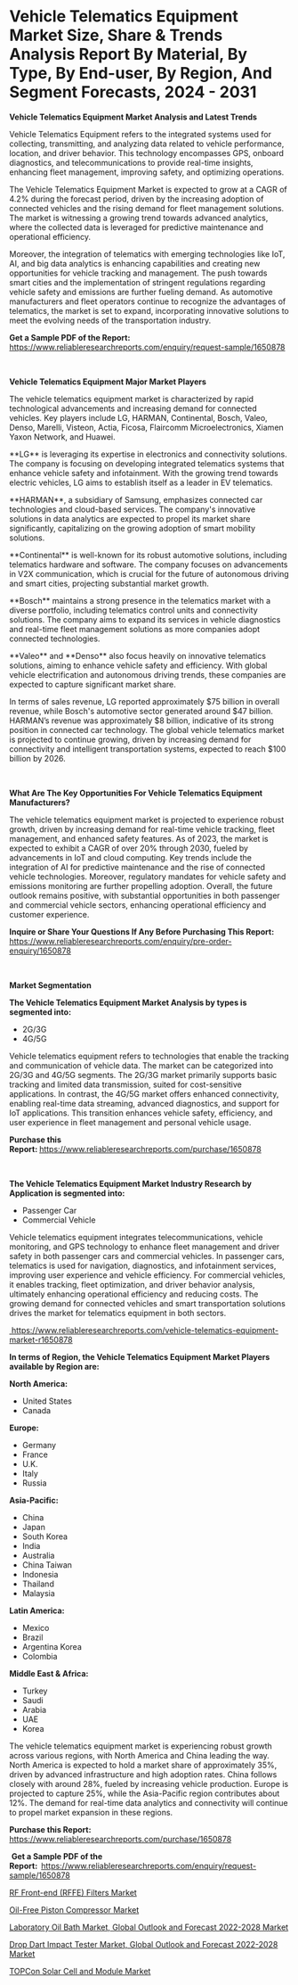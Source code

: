 <p><h1>Vehicle Telematics Equipment Market Size, Share & Trends Analysis Report By Material, By Type, By End-user, By Region, And Segment Forecasts, 2024 - 2031</h1></p><p><strong>Vehicle Telematics Equipment Market Analysis and Latest Trends</strong></p>
<p><p>Vehicle Telematics Equipment refers to the integrated systems used for collecting, transmitting, and analyzing data related to vehicle performance, location, and driver behavior. This technology encompasses GPS, onboard diagnostics, and telecommunications to provide real-time insights, enhancing fleet management, improving safety, and optimizing operations. </p><p>The Vehicle Telematics Equipment Market is expected to grow at a CAGR of 4.2% during the forecast period, driven by the increasing adoption of connected vehicles and the rising demand for fleet management solutions. The market is witnessing a growing trend towards advanced analytics, where the collected data is leveraged for predictive maintenance and operational efficiency. </p><p>Moreover, the integration of telematics with emerging technologies like IoT, AI, and big data analytics is enhancing capabilities and creating new opportunities for vehicle tracking and management. The push towards smart cities and the implementation of stringent regulations regarding vehicle safety and emissions are further fueling demand. As automotive manufacturers and fleet operators continue to recognize the advantages of telematics, the market is set to expand, incorporating innovative solutions to meet the evolving needs of the transportation industry.</p></p>
<p><strong>Get a Sample PDF of the Report:&nbsp;</strong> <a href="https://www.reliableresearchreports.com/enquiry/request-sample/1650878?utm_campaign=1479&utm_medium=2&utm_source=Github&utm_content=ia&utm_term=12102024&utm_id=vehicle-telematics-equipment">https://www.reliableresearchreports.com/enquiry/request-sample/1650878</a></p>
<p>&nbsp;</p>
<p><strong>Vehicle Telematics Equipment Major Market Players</strong></p>
<p><p>The vehicle telematics equipment market is characterized by rapid technological advancements and increasing demand for connected vehicles. Key players include LG, HARMAN, Continental, Bosch, Valeo, Denso, Marelli, Visteon, Actia, Ficosa, Flaircomm Microelectronics, Xiamen Yaxon Network, and Huawei.</p><p>**LG** is leveraging its expertise in electronics and connectivity solutions. The company is focusing on developing integrated telematics systems that enhance vehicle safety and infotainment. With the growing trend towards electric vehicles, LG aims to establish itself as a leader in EV telematics.</p><p>**HARMAN**, a subsidiary of Samsung, emphasizes connected car technologies and cloud-based services. The company's innovative solutions in data analytics are expected to propel its market share significantly, capitalizing on the growing adoption of smart mobility solutions.</p><p>**Continental** is well-known for its robust automotive solutions, including telematics hardware and software. The company focuses on advancements in V2X communication, which is crucial for the future of autonomous driving and smart cities, projecting substantial market growth.</p><p>**Bosch** maintains a strong presence in the telematics market with a diverse portfolio, including telematics control units and connectivity solutions. The company aims to expand its services in vehicle diagnostics and real-time fleet management solutions as more companies adopt connected technologies.</p><p>**Valeo** and **Denso** also focus heavily on innovative telematics solutions, aiming to enhance vehicle safety and efficiency. With global vehicle electrification and autonomous driving trends, these companies are expected to capture significant market share.</p><p>In terms of sales revenue, LG reported approximately $75 billion in overall revenue, while Bosch's automotive sector generated around $47 billion. HARMAN’s revenue was approximately $8 billion, indicative of its strong position in connected car technology. The global vehicle telematics market is projected to continue growing, driven by increasing demand for connectivity and intelligent transportation systems, expected to reach $100 billion by 2026.</p></p>
<p>&nbsp;</p>
<p><strong>What Are The Key Opportunities For Vehicle Telematics Equipment Manufacturers?</strong></p>
<p><p>The vehicle telematics equipment market is projected to experience robust growth, driven by increasing demand for real-time vehicle tracking, fleet management, and enhanced safety features. As of 2023, the market is expected to exhibit a CAGR of over 20% through 2030, fueled by advancements in IoT and cloud computing. Key trends include the integration of AI for predictive maintenance and the rise of connected vehicle technologies. Moreover, regulatory mandates for vehicle safety and emissions monitoring are further propelling adoption. Overall, the future outlook remains positive, with substantial opportunities in both passenger and commercial vehicle sectors, enhancing operational efficiency and customer experience.</p></p>
<p><strong>Inquire or Share Your Questions If Any Before Purchasing This Report:</strong> <a href="https://www.reliableresearchreports.com/enquiry/pre-order-enquiry/1650878?utm_campaign=1479&utm_medium=2&utm_source=Github&utm_content=ia&utm_term=12102024&utm_id=vehicle-telematics-equipment">https://www.reliableresearchreports.com/enquiry/pre-order-enquiry/1650878</a></p>
<p>&nbsp;</p>
<p><strong>Market Segmentation</strong></p>
<p><strong>The Vehicle Telematics Equipment Market Analysis by types is segmented into:</strong></p>
<p><ul><li>2G/3G</li><li>4G/5G</li></ul></p>
<p><p>Vehicle telematics equipment refers to technologies that enable the tracking and communication of vehicle data. The market can be categorized into 2G/3G and 4G/5G segments. The 2G/3G market primarily supports basic tracking and limited data transmission, suited for cost-sensitive applications. In contrast, the 4G/5G market offers enhanced connectivity, enabling real-time data streaming, advanced diagnostics, and support for IoT applications. This transition enhances vehicle safety, efficiency, and user experience in fleet management and personal vehicle usage.</p></p>
<p><strong>Purchase this Report:&nbsp;</strong><a href="https://www.reliableresearchreports.com/purchase/1650878?utm_campaign=1479&utm_medium=2&utm_source=Github&utm_content=ia&utm_term=12102024&utm_id=vehicle-telematics-equipment">https://www.reliableresearchreports.com/purchase/1650878</a></p>
<p>&nbsp;</p>
<p><strong>The Vehicle Telematics Equipment Market Industry Research by Application is segmented into:</strong></p>
<p><ul><li>Passenger Car</li><li>Commercial Vehicle</li></ul></p>
<p><p>Vehicle telematics equipment integrates telecommunications, vehicle monitoring, and GPS technology to enhance fleet management and driver safety in both passenger cars and commercial vehicles. In passenger cars, telematics is used for navigation, diagnostics, and infotainment services, improving user experience and vehicle efficiency. For commercial vehicles, it enables tracking, fleet optimization, and driver behavior analysis, ultimately enhancing operational efficiency and reducing costs. The growing demand for connected vehicles and smart transportation solutions drives the market for telematics equipment in both sectors.</p></p>
<p><a href="https://www.reliableresearchreports.com/vehicle-telematics-equipment-market-r1650878?utm_campaign=1479&utm_medium=2&utm_source=Github&utm_content=ia&utm_term=12102024&utm_id=vehicle-telematics-equipment">&nbsp;https://www.reliableresearchreports.com/vehicle-telematics-equipment-market-r1650878</a></p>
<p><strong>In terms of Region, the Vehicle Telematics Equipment Market Players available by Region are:</strong></p>
<p>
    <p> <strong> North America: </strong>
        <ul>
            <li>United States</li>
            <li>Canada</li>
        </ul>
        </p> 
    <p> <strong> Europe: </strong>
        <ul>
            <li>Germany</li>
            <li>France</li>
            <li>U.K.</li>
            <li>Italy</li>
            <li>Russia</li>
        </ul>
        </p> 
    <p> <strong> Asia-Pacific: </strong>
        <ul>
            <li>China</li>
            <li>Japan</li>
            <li>South Korea</li>
            <li>India</li>
            <li>Australia</li>
            <li>China Taiwan</li>
            <li>Indonesia</li>
            <li>Thailand</li>
            <li>Malaysia</li>
        </ul>
        </p> 
    <p> <strong> Latin America: </strong>
        <ul>
            <li>Mexico</li>
            <li>Brazil</li>
            <li>Argentina Korea</li>
            <li>Colombia</li>
        </ul>
        </p> 
    <p> <strong> Middle East & Africa: </strong>
        <ul>
            <li>Turkey</li>
            <li>Saudi</li>
            <li>Arabia</li>
            <li>UAE</li>
            <li>Korea</li>
        </ul>
    </p>
    </p>
<p><p>The vehicle telematics equipment market is experiencing robust growth across various regions, with North America and China leading the way. North America is expected to hold a market share of approximately 35%, driven by advanced infrastructure and high adoption rates. China follows closely with around 28%, fueled by increasing vehicle production. Europe is projected to capture 25%, while the Asia-Pacific region contributes about 12%. The demand for real-time data analytics and connectivity will continue to propel market expansion in these regions.</p></p>
<p><strong>Purchase this Report: </strong><a href="https://www.reliableresearchreports.com/purchase/1650878?utm_campaign=1479&utm_medium=2&utm_source=Github&utm_content=ia&utm_term=12102024&utm_id=vehicle-telematics-equipment">https://www.reliableresearchreports.com/purchase/1650878</a></p>
<p>&nbsp;<strong>Get a Sample PDF of the Report:&nbsp;&nbsp;</strong><a href="https://www.reliableresearchreports.com/enquiry/request-sample/1650878?utm_campaign=1479&utm_medium=2&utm_source=Github&utm_content=ia&utm_term=12102024&utm_id=vehicle-telematics-equipment">https://www.reliableresearchreports.com/enquiry/request-sample/1650878</a></p>
<p><strong></strong></p>
<p><p><a href="https://www.linkedin.com/pulse/rf-front-end-rffe-filters-market-maturity-analysis-regional-mryme?utm_campaign=1479&utm_medium=2&utm_source=Github&utm_content=ia&utm_term=12102024&utm_id=vehicle-telematics-equipment">RF Front-end (RFFE) Filters Market</a></p><p><a href="https://www.linkedin.com/pulse/oil-free-piston-compressor-market-analysis-report-global-1nwne?utm_campaign=1479&utm_medium=2&utm_source=Github&utm_content=ia&utm_term=12102024&utm_id=vehicle-telematics-equipment">Oil-Free Piston Compressor Market</a></p><p><a href="https://github.com/NargisHussain75/Market-Research-Report-List-1/blob/main/laboratory-oil-bath-market-global-outlook-and-forecast-2022-2028-market.md?utm_campaign=1479&utm_medium=2&utm_source=Github&utm_content=ia&utm_term=12102024&utm_id=vehicle-telematics-equipment">Laboratory Oil Bath Market, Global Outlook and Forecast 2022-2028 Market</a></p><p><a href="https://github.com/AnnDiaz698/Market-Research-Report-List-1/blob/main/drop-dart-impact-tester-market-global-outlook-and-forecast-2022-2028-market.md?utm_campaign=1479&utm_medium=2&utm_source=Github&utm_content=ia&utm_term=12102024&utm_id=vehicle-telematics-equipment">Drop Dart Impact Tester Market, Global Outlook and Forecast 2022-2028 Market</a></p><p><a href="https://www.linkedin.com/pulse/topcon-solar-cell-module-market-pulse-144-expansion-xjuac?utm_campaign=1479&utm_medium=2&utm_source=Github&utm_content=ia&utm_term=12102024&utm_id=vehicle-telematics-equipment">TOPCon Solar Cell and Module Market</a></p></p>